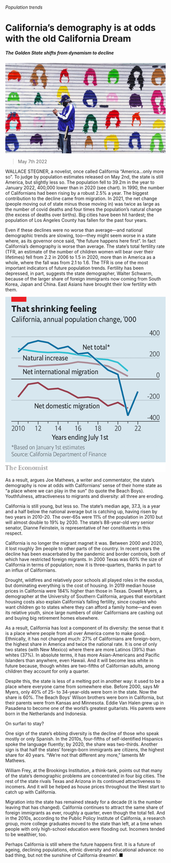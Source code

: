 ###### Population trends

# California’s demography is at odds with the old California Dream 

##### The Golden State shifts from dynamism to decline 

![image](images/20220507_usp002.jpg) 

> May 7th 2022 

WALLACE STEGNER, a novelist, once called California “America…only more so”. To judge by population estimates released on May 2nd, the state is still America, but slightly less so. The population fell to 39.2m in the year to January 2022, 400,000 lower than in 2020 (see chart). In 1990, the number of Californians had been rising by a robust 2.5% a year. The biggest contribution to the decline came from migration. In 2021, the net change (people moving out of state minus those moving in) was twice as large as the number of covid deaths and four times the population’s natural change (the excess of deaths over births). Big cities have been hit hardest; the population of Los Angeles County has fallen for the past four years.

Even if these declines were no worse than average—and national demographic trends are slowing, too—they might seem worse in a state where, as its governor once said, “the future happens here first”. In fact California’s demography is worse than average. The state’s total fertility rate (TFR, an estimate of the number of children women will bear over their lifetimes) fell from 2.2 in 2006 to 1.5 in 2020, more than in America as a whole, where the fall was from 2.1 to 1.6. The TFR is one of the most important indicators of future population trends. Fertility has been depressed, in part, suggests the state demographer, Walter Schwarm, because of the larger share of foreign immigrants now coming from South Korea, Japan and China. East Asians have brought their low fertility with them.


![image](images/20220507_USC137.png) 


As a result, argues Joe Mathews, a writer and commentator, the state’s demography is now at odds with Californians’ sense of their home state as “a place where we can play in the sun” (to quote the Beach Boys). Youthfulness, attractiveness to migrants and diversity: all three are eroding.

California is still young, but less so. The state’s median age, 37.3, is a year and a half below the national average but is catching up, having risen by two years in 2010-20. The over-65s were 11% of the population in 2010 but will almost double to 19% by 2030. The state’s 88-year-old very senior senator, Dianne Feinstein, is representative of her constituents in this respect.

California is no longer the migrant magnet it was. Between 2000 and 2020, it lost roughly 3m people to other parts of the country. In recent years the decline has been exacerbated by the pandemic and border controls, both of which have restricted foreign migrants. In 2000 Texas was 60% the size of California in terms of population; now it is three-quarters, thanks in part to an influx of Californians.

Drought, wildfires and relatively poor schools all played roles in the exodus, but dominating everything is the cost of housing. In 2019 median house prices in California were 184% higher than those in Texas. Dowell Myers, a demographer at the University of Southern California, argues that exorbitant housing costs also explain California’s falling fertility, since couples who want children go to states where they can afford a family home—and even its relative youth, since large numbers of older Californians are cashing out and buying big retirement homes elsewhere.

As a result, California has lost a component of its diversity: the sense that it is a place where people from all over America come to make good. Ethnically, it has not changed much: 27% of Californians are foreign-born, the highest share in America and twice the national rate. It is one of only two states (with New Mexico) where there are more Latinos (39%) than whites (37%). In absolute terms, it has more Asian-Americans and Pacific Islanders than anywhere, even Hawaii. And it will become less white in future because, though whites are two-fifths of Californian adults, among children they account for only a quarter.

Despite this, the state is less of a melting pot in another way: it used to be a place where everyone came from somewhere else. Before 2000, says Mr Myers, only 40% of 25- to 34-year-olds were born in the state. Now the share is 60%. The Beach Boys’ Wilson brothers were born in California, but their parents were from Kansas and Minnesota. Eddie Van Halen grew up in Pasadena to become one of the world’s greatest guitarists. His parents were born in the Netherlands and Indonesia.

On surfari to stay?

One sign of the state’s ebbing diversity is the decline of those who speak mostly or only Spanish. In the 2010s, four-fifths of self-identified Hispanics spoke the language fluently; by 2020, the share was two-thirds. Another sign is that half the states’ foreign-born immigrants are citizens, the highest share for 40 years. “We’re not that different any more,” laments Mr Mathews.

William Frey, at the Brookings Institution, a think-tank, points out that many of the state’s demographic problems are concentrated in four big cities. The rest of the state rivals Texas and Arizona in its continued attractiveness to incomers. And it will be helped as house prices throughout the West start to catch up with California.

Migration into the state has remained steady for a decade (it is the number leaving that has changed). California continues to attract the same share of foreign immigrants as ever, roughly a quarter, even though the total fell. And in the 2010s, according to the Public Policy Institute of California, a research group, more college graduates moved to the state than left, at a time when people with only high-school education were flooding out. Incomers tended to be wealthier, too.

Perhaps California is still where the future happens first. It is a future of ageing, declining populations, ethnic diversity and educational advance: no bad thing, but not the sunshine of California dreamin’. ■

